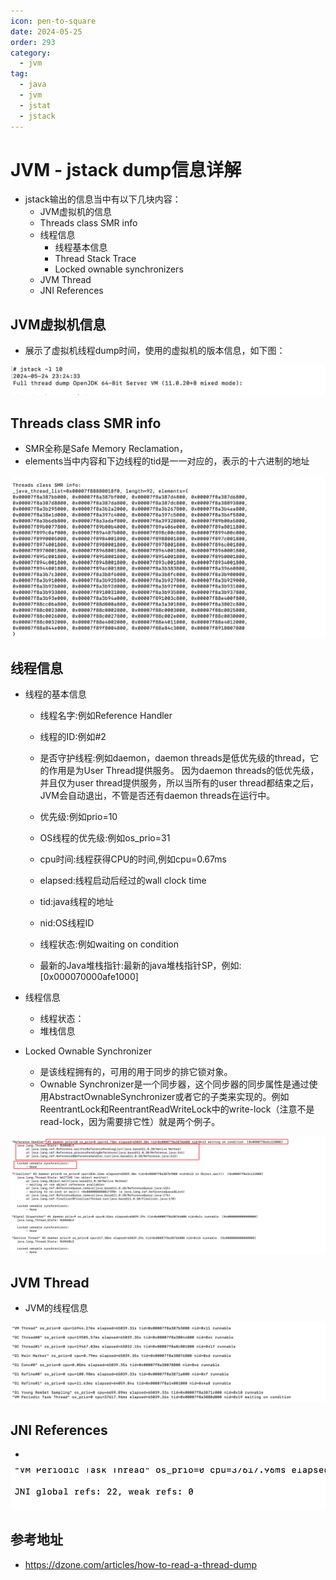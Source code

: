 ```yaml
---
icon: pen-to-square
date: 2024-05-25
order: 293
category:
  - jvm
tag:
  - java
  - jvm
  - jstat
  - jstack
---
```

# JVM - jstack dump信息详解

- jstack输出的信息当中有以下几块内容：
  - JVM虚拟机的信息
  - Threads class SMR info
  - 线程信息
    - 线程基本信息
    - Thread Stack Trace
    - Locked ownable synchronizers
  - JVM Thread
  - JNI References

## JVM虚拟机信息

- 展示了虚拟机线程dump时间，使用的虚拟机的版本信息，如下图：

![image-20240525122159795](images/image-20240525122159795.png)

## Threads class SMR info

- SMR全称是Safe Memory Reclamation，
- elements当中内容和下边线程的tid是一一对应的，表示的十六进制的地址

![image-20240525122149234](images/image-20240525122149234.png)



## 线程信息

- 线程的基本信息

  - 线程名字:例如Reference Handler
  - 线程的ID:例如#2
  - 是否守护线程:例如daemon，daemon threads是低优先级的thread，它的作用是为User Thread提供服务。 因为daemon threads的低优先级，并且仅为user thread提供服务，所以当所有的user thread都结束之后，JVM会自动退出，不管是否还有daemon threads在运行中。
  - 优先级:例如prio=10
  - OS线程的优先级:例如os_prio=31
  - cpu时间:线程获得CPU的时间,例如cpu=0.67ms
  - elapsed:线程启动后经过的wall clock time
  - tid:java线程的地址
  - nid:OS线程ID

  - 线程状态:例如waiting on condition
  - 最新的Java堆栈指针:最新的java堆栈指针SP，例如:[0x000070000afe1000]

- 线程信息

  - 线程状态：
  - 堆栈信息

- Locked Ownable Synchronizer

  - 是该线程拥有的，可用的用于同步的排它锁对象。
  - Ownable Synchronizer是一个同步器，这个同步器的同步属性是通过使用AbstractOwnableSynchronizer或者它的子类来实现的。例如ReentrantLock和ReentrantReadWriteLock中的write-lock（注意不是read-lock，因为需要排它性）就是两个例子。

![image-20240525122138064](images/image-20240525122138064.png)

## JVM Thread

- JVM的线程信息

![image-20240525122047257](images/image-20240525122047257.png)

## JNI References

- 

![image-20240525122036882](images/image-20240525122036882.png)

## 参考地址

- https://dzone.com/articles/how-to-read-a-thread-dump
